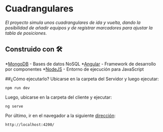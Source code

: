 # Cuadrangulares
_El proyecto simula unos cuadrangulares de ida y vuelta, dando la posibilidad de añadir equipos y de registrar marcadores para ajustar la tabla de posiciones._

## Construido con 🛠️
*[MongoDB](https://www.mongodb.com/es) - Bases de datos NoSQL
*[Angular](https://angular.io/) - Framework de desarrollo por componentes
*[NodeJS](https://nodejs.org/es/) - Entorno de ejecución para JavaScript

##¿Cómo ejecutarlo?
Ubicarse en la carpeta del Servidor y luego ejecutar:
```
npm run dev
```

Luego, ubicarse en la carpeta del cliente y ejecutar:
```
ng serve
```

Por último, ir en el navegador a la siguiente [dirección](http://localhost:4200/):
```
http://localhost:4200/
```
